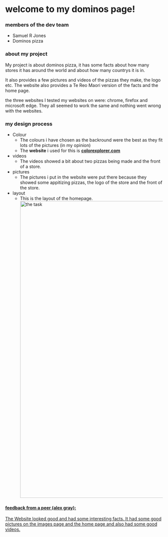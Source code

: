 # welcome to my dominos page!

 ### members of the dev team
- Samuel R Jones
- Dominos pizza

### about my project

My project is about dominos pizza, it has some facts about how many
stores it has around the world and about how many countrys it is in.

It also provides a few pictures and videos of the pizzas they make,
the logo etc. The website also provides a Te Reo Maori version of the
facts and the home page.

the three websites I tested my websites on were: chrome, firefox and microsoft edge. They all seemed to work the same and nothing went wrong with the websites.
### my design process

- Colour
  * The colours i have chosen as the backround were the best as they fit lots of the pictures (in my opinion)
  * The **website** i used for this is [**colorexplorer.com**](http://www.colorexplorer.com/imageimport.aspx)
- videos
  * The videos showed a bit about two pizzas being made and the front of a store.
- pictures
  * The pictures i put in the website were put there because they showed some appitizing pizzas, the logo of the store and the front of the store.
- layout
  * This is the layout of the homepage.
<a href="task"><image src="https://github.com/samtheman24/domino-s-pizza/blob/main/screenshots/mainscreen.png?raw=true" title="the task" width=950>

 
 #### feedback from a peer (alex gray):
 The Website looked good and had some interesting facts. It had some good pictures on the images page and the home page and also had some good videos.

